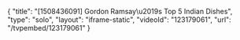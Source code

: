 {
    "title": "[1508436091] Gordon Ramsay\u2019s Top 5 Indian Dishes",
    "type": "solo",
    "layout": "iframe-static",
    "videoId": "123179061",
    "url": "\/tvpembed\/123179061"
}